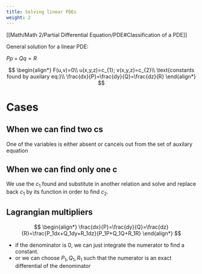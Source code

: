 ```yaml
---
title: Solving linear PDEs
weight: 2
---
```

[[Math/Math 2/Partial Differential Equation/PDE#Classification of a PDE]]

General solution for a linear PDE:

$Pp+Qq=R$

$$
\begin{align*}
F(u,v)=0\\
u(x,y,z)=c_{1}; v(x,y,z)=c_{2}\\
\text{constants found by auxilary eq:}\\
\frac{dx}{P}=\frac{dy}{Q}=\frac{dz}{R}
\end{align*}
$$

# Cases

## When we can find two cs

One of the variables is either absent or cancels out from the set of auxilary equation

## When we can find only one c

We use the $c_1$ found and substitute in another relation and solve and replace back $c_1$ by its function in order to find $c_2$.

## Lagrangian multipliers

$$
\begin{align*}
\frac{dx}{P}=\frac{dy}{Q}=\frac{dz}{R}=\frac{P_1dx+Q_1dy+R_1dz}{P_1P+Q_1Q+R_1R}
\end{align*}
$$

- if the denominator is 0, we can just integrate the numerator to find a constant.
- or we can choose $P_1,Q_1,R_1$ such that the numerator is an exact differential of the denominator
